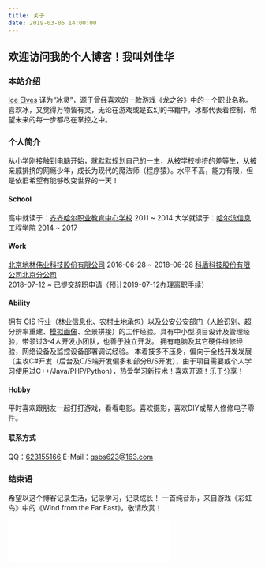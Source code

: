 ```yaml
---
title: 关于
date: 2019-03-05 14:00:00
---
```

<style>
.content-wrap {
    background: #fff;
    margin-bottom: 20px;
    padding: 20px;
}
</style>

## 欢迎访问我的个人博客！我叫刘佳华
### 本站介绍
[Ice Elves](https://iceelves.com/) 译为“冰灵”，源于曾经喜欢的一款游戏《龙之谷》中的一个职业名称。喜欢冰，又觉得万物皆有灵，无论在游戏或是玄幻的书籍中，冰都代表着控制，希望未来的每一步都尽在掌控之中。
### 个人简介
从小学刚接触到电脑开始，就默默规划自己的一生，从被学校排挤的差等生，从被亲戚排挤的网瘾少年，成长为现代的魔法师（程序猿）。水平不高，能力有限，但是依旧希望有能够改变世界的一天！
#### School
高中就读于：[齐齐哈尔职业教育中心学校](http://www.qzjzx.com/) 2011 ~ 2014
大学就读于：[哈尔滨信息工程学院](http://www.hxci.com.cn/) 2014 ~ 2017
#### Work
[北京地林伟业科技股份有限公司](http://www.forestar.com.cn/) 2016-06-28 ~ 2018-06-28
[科盾科技股份有限公司北京分公司](http://www.kedun.com/) 2018-07-12 ~ 已提交辞职申请（预计2019-07-12办理离职手续）
#### Ability
拥有 [GIS](https://baike.baidu.com/item/%E5%9C%B0%E7%90%86%E4%BF%A1%E6%81%AF%E7%B3%BB%E7%BB%9F/171830?fromtitle=GIS&fromid=31541&fr=aladdin) 行业（[林业信息化](https://baike.baidu.com/item/%E6%9E%97%E4%B8%9A%E4%BF%A1%E6%81%AF%E5%8C%96/2504043?fr=aladdin)、[农村土地承包](https://baike.baidu.com/item/%E5%86%9C%E6%9D%91%E5%9C%9F%E5%9C%B0%E6%89%BF%E5%8C%85/9973496?fr=aladdin)）以及公安公安部门（[人脸识别](https://baike.baidu.com/item/%E4%BA%BA%E8%84%B8%E8%AF%86%E5%88%AB/4463435?fr=aladdin)、超分辨率重建、[模拟画像](https://baike.baidu.com/item/%E6%A8%A1%E6%8B%9F%E7%94%BB%E5%83%8F/5341100?fr=aladdin)、全景拼接）的工作经验。具有中小型项目设计及管理经验，带领过3-4人开发小团队，也善于独立开发。
拥有电脑及其它硬件维修经验，网络设备及监控设备部署调试经验。
本着技多不压身，偏向于全栈开发发展（主攻C#开发（后台及C/S端开发偏多和部分B/S开发），由于项目需要或个人学习使用过C++/Java/PHP/Python），热爱学习新技术！喜欢开源！乐于分享！
#### Hobby
平时喜欢跟朋友一起打打游戏，看看电影。喜欢摄影，喜欢DIY或帮人修修电子零件。
#### 联系方式
QQ：[623155166](http://wpa.qq.com/msgrd?v=3&uin=623155166&site=qq&menu=yes)
E-Mail：qsbs623@163.com
### 结束语
希望以这个博客记录生活，记录学习，记录成长！
一首纯音乐，来自游戏《彩虹岛》中的《Wind from the Far East》，敬请欣赏！

<iframe frameborder="no" border="0" marginwidth="0" marginheight="0" width="330" height="86" src="//music.163.com/outchain/player?type=2&id=28445602&auto=1&height=66"></iframe>